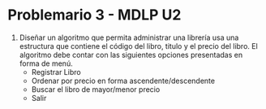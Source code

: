 # Problemario 3 - MDLP U2
1.	Diseñar un algoritmo que permita administrar una librería usa una estructura que contiene el código del libro, titulo y el precio del libro. El algoritmo debe contar con las siguientes opciones presentadas en forma de menú.
	- Registrar Libro
	- Ordenar por precio en forma ascendente/descendente
	- Buscar el libro de mayor/menor precio
	- Salir



